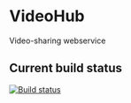 # VideoHub
Video-sharing webservice

## Current build status

[![Build status](https://travis-ci.org/maciaszczykm/VideoHub.svg)](https://travis-ci.org/maciaszczykm/VideoHub)
